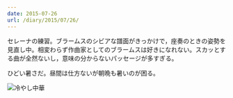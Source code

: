 ```yaml
---
date: 2015-07-26
url: /diary/2015/07/26/
---
```


セレーナの練習。ブラームスのシビアな譜面がきっかけで，座奏のときの姿勢を見直し中。相変わらず作曲家としてのブラームスは好きになれない。スカッとする曲が全然ないし，意味の分からないパッセージが多すぎる。

ひどい暑さだ。昼間は仕方ないが朝晩も暑いのが困る。

![冷やし中華](https://instagram.com/p/5lgEL6SLuy/media?size=l "冷やし中華")